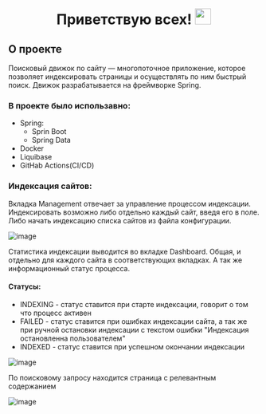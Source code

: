 <h1 align="center">Приветствую всех! <img src="https://github.com/blackcater/blackcater/raw/main/images/Hi.gif" height="32"/></h1>

## О проекте

Поисковый движок по сайту — многопоточное приложение, которое позволяет индексировать страницы и осуществлять по ним быстрый поиск. Движок разрабатывается на фреймворке Spring.

### В проекте было использавно:
- Spring:
    - Sprin Boot
    - Spring Data
- Docker
- Liquibase
- GitHab Actions(CI/CD)

### Индексация сайтов:
Вкладка Management отвечает за управление процессом индексации. Индексировать возможно либо отдельно каждый сайт, введя его в поле. Либо начать индексацию списка сайтов из файла конфигурации.

![image](https://user-images.githubusercontent.com/100158318/212397249-96517655-79fe-4972-b657-5da108601a11.png)

Статистика индексации выводится во вкладке Dashboard. Общая, и отдельно для каждого сайта в соответствующих вкладках. А так же информационный статус процесса. 

#### Статусы: 
- INDEXING - статус ставится при старте индексации, говорит о том что процесс активен 
- FAILED - статус ставится при ошибках индексации сайта, а так же при ручной остановки индексации с текстом ошибки "Индексация остановленна пользователем"
- INDEXED - статус ставится при успешном окончании индексации

![image](https://user-images.githubusercontent.com/100158318/212396913-dcbd9c69-bfd3-4774-8a3f-20d53366c088.png)

По поисковому запросу находится страница с релевантным содержанием

![image](https://user-images.githubusercontent.com/100158318/212416172-e5f8a983-9f6e-401c-bd50-15e5df803ce9.png)
